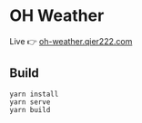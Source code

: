 # OH Weather

Live 👉 [oh-weather.qier222.com](https://oh-weather.qier222.com)

## Build

```
yarn install
yarn serve
yarn build
```
